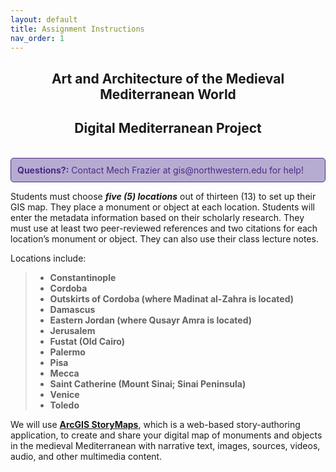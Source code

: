 ```yaml
---
layout: default
title: Assignment Instructions
nav_order: 1
---
```


<center>
<h2>Art and Architecture of the Medieval Mediterranean World</h2>
<h2>Digital Mediterranean Project</h2>
</center>

<br>
<div style="border: 1px solid #4E2A84; background-color: #B6ACD1; padding: 10px; border-radius: 5px; color: #4E2A84;">
  <strong>Questions?:</strong> Contact Mech Frazier at gis@northwestern.edu for help!
</div>

Students must choose ***five (5) locations*** out of thirteen (13) to set up their GIS map. They place a monument or object at each location. Students will enter the metadata information based on their scholarly research. They must use at least two peer-reviewed references and two citations for each location’s monument or object. They can also use their class lecture notes. 

Locations include: 
> - **Constantinople**
> - **Cordoba**
> - **Outskirts of Cordoba (where Madinat al-Zahra is located)**
> - **Damascus**
> - **Eastern Jordan (where Qusayr Amra is located)**
> - **Jerusalem**
> - **Fustat (Old Cairo)**
> - **Palermo**
> - **Pisa**
> - **Mecca**
> - **Saint Catherine (Mount Sinai; Sinai Peninsula)**
> - **Venice**
> - **Toledo**


We will use **[ArcGIS StoryMaps](https://www.esri.com/en-us/arcgis/products/arcgis-storymaps/overview)**, which is a web-based story-authoring application, to create and share your digital map of monuments and objects in the medieval Mediterranean with narrative text, images, sources, videos, audio, and other multimedia content. 
